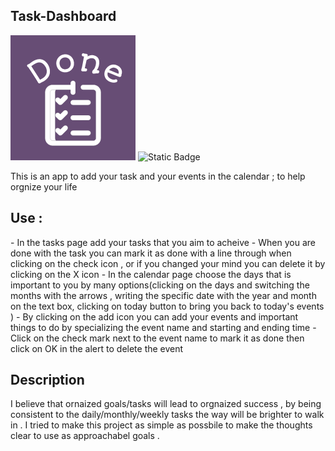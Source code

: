 <h2 text-align="center";> Task-Dashboard</h2>
<img src="imgs/logo.png">
<img alt="Static Badge" src="https://img.shields.io/badge/Make--everything--done-white">


This is an app to add your task and your events in the calendar ; to help orgnize your life 

<h2 text-align="center";> Use :</h2>
- In the tasks page add your tasks that you aim to acheive 
- When you are done with the task you can mark it as done with a line through when clicking on the check icon , or if you changed your mind you can delete it by clicking on the X icon
- In the calendar page choose the days that is important to you by many options(clicking on the days and switching the months with the arrows , writing the specific date with the year and month on the text box, clicking on today button to bring you back to today's events )
- By clicking on the add icon you can add your events and important things to do by specializing the event name and starting and ending time
- Click on the check mark next to the event name to mark it as done then click on OK in the alert to delete the event 

 <h2 text-align="center";> Description</h2>
I believe that ornaized goals/tasks will lead to orgnaized success , by being consistent to the daily/monthly/weekly tasks the way will be brighter to walk in . I tried to make this project as simple as possbile to make the thoughts clear to use as approachabel goals .
